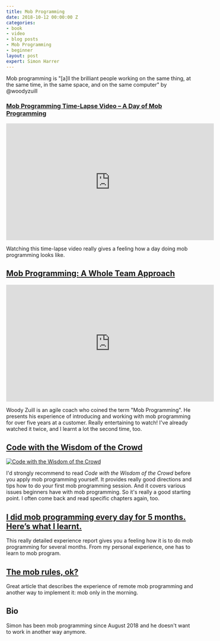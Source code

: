 ```yaml
---
title: Mob Programming
date: 2018-10-12 00:00:00 Z
categories:
- book
- video
- blog posts
- Mob Programming
- beginner
layout: post
expert: Simon Harrer
---
```


Mob programming is "[a]ll the brilliant people working on the same thing, at the same time, in the same space, and on the same computer" by @woodyzuill

### [Mob Programming Time-Lapse Video – A Day of Mob Programming](https://www.youtube.com/watch?v=p_pvslS4gEI)

<iframe width="560" height="315" src="https://www.youtube.com/embed/p_pvslS4gEI" frameborder="0" allow="autoplay; encrypted-media" allowfullscreen></iframe>

Watching this time-lapse video really gives a feeling how a day doing mob programming looks like.

## [Mob Programming: A Whole Team Approach](https://www.youtube.com/embed/SHOVVnRB4h0)

<iframe width="560" height="315" src="https://www.youtube.com/embed/SHOVVnRB4h0" frameborder="0" allow="autoplay; encrypted-media" allowfullscreen></iframe>

Woody Zuill is an agile coach who coined the term "Mob Programming". He presents his experience of introducing and working with mob programming for over five years at a customer. Really entertaining to watch! I've already watched it twice, and I learnt a lot the second time, too. 

## [Code with the Wisdom of the Crowd](https://www.amazon.de/dp/1680506153/)

[![Code with the Wisdom of the Crowd](https://images-eu.ssl-images-amazon.com/images/I/51ys8LrVdwL._AC_US436_FMwebp_QL65_.jpg)](https://www.amazon.de/dp/1680506153/)

I'd strongly recommend to read *Code with the Wisdom of the Crowd* before you apply mob programming yourself. It provides really good directions and tips how to do your first mob programming session. And it covers various issues beginners have with mob programming. So it's really a good starting point. I often come back and read specific chapters again, too. 

## [I did mob programming every day for 5 months. Here’s what I learnt.](https://medium.com/comparethemarket/i-did-mob-programming-every-day-for-5-months-heres-what-i-learnt-b586fb8b67c)

This really detailed experience report gives you a feeling how it is to do mob programming for several months. From my personal experience, one has to learn to mob program.

## [The mob rules, ok?](https://cucumber.io/blog/2015/12/21/the-mob-rules-ok)

Great article that describes the experience of remote mob programming and another way to implement it: mob only in the morning.

## Bio

Simon has been mob programming since August 2018 and he doesn't want to work in another way anymore.





